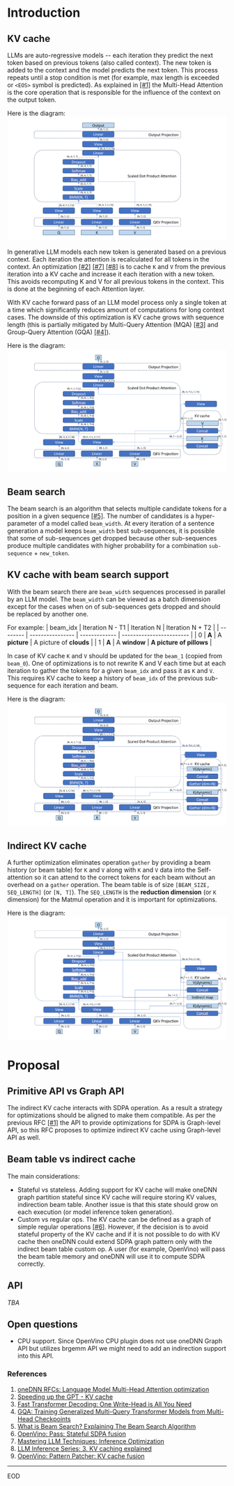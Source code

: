 # Introduction

## KV cache

LLMs are auto-regressive models -- each iteration they predict the next token based
on previous tokens (also called context). The new token is added to the context
and the model predicts the next token. This process repeats until a stop
condition is met (for example, max length is exceeded or `<EOS>` symbol is predicted).
As explained in [[#1]][1] the Multi-Head Attention is the core operation
that is responsible for the influence of the context on the output token.

Here is the diagram:
![MHA pattern](mha-pattern.png)

In generative LLM models each new token is generated based on a previous context.
Each iteration the attention is recalculated for all tokens in the context.
An optimization [[#2]][2] [[#7]][7] [[#8]][8] is to cache `K` and `V` from the previous iteration into
a KV cache and increase it each iteration with a new token. This avoids
recomputing K and V for all previous tokens in the context. This is done at the
beginning of each Attention layer.

With KV cache forward pass of an LLM model process only a single token at a time
which significantly reduces amount of computations for long context cases. The
downside of this optimization is KV cache grows with sequence length (this is
partially mitigated by Multi-Query Attention (MQA) [[#3]][3] and Group-Query Attention (GQA) [[#4]][4]).

Here is the diagram:
![MHA pattern with KV cache](mha-pattern-kv-cache.png)

## Beam search

The beam search is an algorithm that selects multiple candidate tokens for a position
in a given sequence [[#5]][5]. The number of candidates is a hyper-parameter of
a model called `beam_width`. At every iteration of a sentence generation a model
keeps `beam_width` best sub-sequences, it is possible that some of sub-sequences
get dropped because other sub-sequences produce multiple candidates with higher
probability for a combination `sub-sequence` + `new_token`.

## KV cache with beam search support

With the beam search there are `beam_width` sequences processed in parallel by
an LLM model. The `beam_width` can be viewed as a batch dimension except for the
cases when on of sub-sequences gets dropped and should be replaced by another
one.

For example:
| beam_idx | Iteration N - T1 | Iteration N   | Iteration N + T2         |
| -------- | ---------------- | ------------- | ------------------------ |
| 0        | **A**            | A **picture** | A picture of **clouds**  |
| 1        | **A**            | A **window**  | **A picture of pillows** |

In case of KV cache `K` and `V` should be updated for the `beam_1` (copied from `beam_0`).
One of optimizations is to not rewrite K and V each time but at each iteration to gather
the tokens for a given `beam_idx` and pass it as `K` and `V`. This requires KV
cache to keep a history of `beam_idx` of the previous sub-sequence for each
iteration and beam.

Here is the diagram:
![MHA pattern with KV cache_beam_search](mha-pattern-kv-cache-beam-search.png)

## Indirect KV cache

A further optimization eliminates operation `gather` by providing a beam history
(or beam table) for `K` and `V` along with `K` and `V` data into the Self-attention
so it can attend to the correct tokens for each beam without an overhead on a
`gather` operation. The beam table is of size `[BEAM_SIZE, SEQ_LENGTH]` (or `[N, T]`).
The `SEQ_LENGTH` is the **reduction dimension** (or `K` dimension) for the Matmul
operation and it is important for optimizations.


Here is the diagram:
![MHA pattern with indirect KV cache_beam_search](mha-pattern-kv-cache-beam-search-indirect.png)


# Proposal

## Primitive API vs Graph API

The indirect KV cache interacts with SDPA operation. As a result a strategy for
optimizations should be aligned to make them compatible. As per the previous RFC [[#1]][1]
the API to provide optimizations for SDPA is Graph-level API, so this RFC proposes
to optimize indirect KV cache using Graph-level API as well.

## Beam table vs indirect cache

The main considerations:
- Stateful vs stateless. Adding support for KV cache will make oneDNN graph
  partition stateful since KV cache will require storing KV values,
  indirection beam table. Another issue is that this state should grow on each
  execution (or model inference token generation).
- Custom vs regular ops. The KV cache can be defined as a graph of simple regular
  operations [[#6]][6]. However, if the decision is to avoid stateful property of
  the KV cache and if it is not possible to do with KV cache then
  oneDNN could extend SDPA graph pattern only with the indirect beam table
  custom op. A user (for example, OpenVino) will pass the beam table memory and
  oneDNN will use it to compute SDPA correctly.

## API

*TBA*

## Open questions

- CPU support. Since OpenVino CPU plugin does not use oneDNN Graph API but
  utilizes brgemm API we might need to add an indirection support into this API.


### References

1. [oneDNN RFCs: Language Model Multi-Head Attention optimization][1]
2. [Speeding up the GPT - KV cache][6]
3. [Fast Transformer Decoding: One Write-Head is All You Need][3]
4. [GQA: Training Generalized Multi-Query Transformer Models from Multi-Head Checkpoints][4]
5. [What is Beam Search? Explaining The Beam Search Algorithm][5]
6. [OpenVino: Pass: Stateful SDPA fusion][6]
7. [Mastering LLM Techniques: Inference Optimization][7]
8. [LLM Inference Series: 3. KV caching explained][8]
9. [OpenVino: Pattern Patcher: KV cache fusion][9]

[1]: https://github.com/igorsafo/oneDNN/tree/igorsafo/rfcs/mha-optimization/rfcs/20231026-attention-optimization
[2]: https://www.dipkumar.dev/becoming-the-unbeatable/posts/gpt-kvcache/
[3]: https://arxiv.org/pdf/1911.02150.pdf
[4]: https://arxiv.org/pdf/2305.13245.pdf
[5]: https://www.width.ai/post/what-is-beam-search
[6]: https://github.com/openvinotoolkit/openvino/blob/8c9c6016c125ed81366cfc2408d70bf91c02faf3/src/plugins/intel_cpu/src/transformations/cpu_opset/common/pass/stateful_sdpa_fusion.cpp#L29
[7]: https://developer.nvidia.com/blog/mastering-llm-techniques-inference-optimization
[8]: https://medium.com/@plienhar/llm-inference-series-3-kv-caching-unveiled-048152e461c8
[9]: https://github.com/openvinotoolkit/openvino/blob/7e28e888369b34f24083515cfc80bfe771d6fff0/src/plugins/intel_gpu/src/plugin/transformations/kv_cache_fusion.cpp#L38

---
EOD
